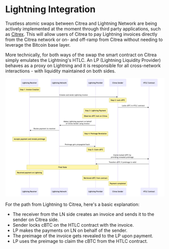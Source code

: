 # Lightning Integration

Trustless atomic swaps between Citrea and Lightning Network are being actively implemented at the moment through third party applications, such as [Citrex](https://citrex.xyz). This will allow users of Citrea to pay Lightning invoices directly from the Citrea network or on- and off-ramp from Citrea without needing to leverage the Bitcoin base layer.

More technically, for both ways of the swap the smart contract on Citrea simply emulates the Lightning's HTLC. An LP (Lightning Liquidity Provider) behaves as a proxy on Lightning and it is responsible for all cross-network interactions - with liquidity maintained on both sides.

![Lightning Atomic Swap Diagram](/.gitbook/assets/lightning_atomic_swap.png)

For the path from Lightning to Citrea, here's a basic explanation:
- The receiver from the LN side creates an invoice and sends it to the sender on Citrea side.
- Sender locks cBTC on the HTLC contract with the invoice.
- LP makes the payments on LN on behalf of the sender.
- The preimage of the invoice gets revealed to the LP upon payment.
- LP uses the preimage to claim the cBTC from the HTLC contract.

